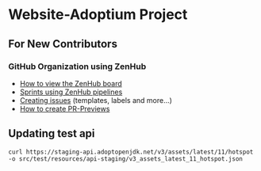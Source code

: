 # Website-Adoptium Project

## For New Contributors
### GitHub Organization using ZenHub
- [How to view the ZenHub board](https://github.com/AdoptOpenJDK/website-adoptium/wiki/ZENHUB:-Creating-and-Working-with-Issues#working-with-issues-using-zenhub)
- [Sprints using ZenHub pipelines](https://github.com/AdoptOpenJDK/website-adoptium/wiki/ZENHUB:-Creating-and-Working-with-Issues#sprints-using-zenhub-pipelines)
- [Creating issues](https://github.com/AdoptOpenJDK/website-adoptium/wiki/ZENHUB:-Creating-and-Working-with-Issues#creating-issues) (templates, labels and more...)
- [How to create PR-Previews](https://github.com/AdoptOpenJDK/website-adoptium/wiki/Creating-PR-Previews)

## Updating test api
```shell
curl https://staging-api.adoptopenjdk.net/v3/assets/latest/11/hotspot -o src/test/resources/api-staging/v3_assets_latest_11_hotspot.json
```
